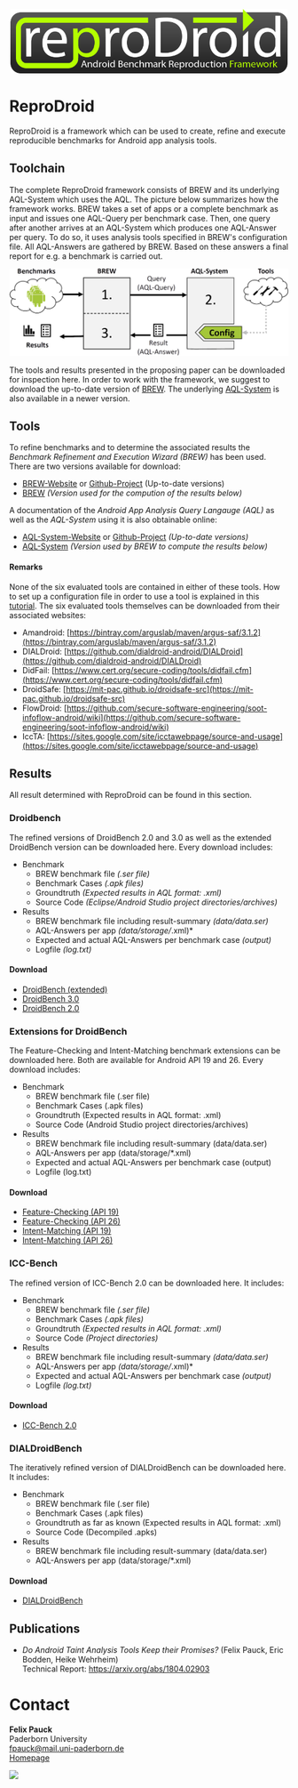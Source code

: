 <p align="center">
	<img src="logo.png" width="500px"/>
</p>

# ReproDroid
ReproDroid is a framework which can be used to create, refine and execute reproducible benchmarks for Android app analysis tools.

## Toolchain
The complete ReproDroid framework consists of BREW and its underlying AQL-System which uses the AQL.
The picture below summarizes how the framework works.
BREW takes a set of apps or a complete benchmark as input and issues one AQL-Query per benchmark case.
Then, one query after another arrives at an AQL-System which produces one AQL-Answer per query.
To do so, it uses analysis tools specified in BREW's configuration file.
All AQL-Answers are gathered by BREW. Based on these answers a final report for e.g. a benchmark is carried out.

<p align="center">
	<img src="overview.png" />
</p>

The tools and results presented in the proposing paper can be downloaded for inspection here.
In order to work with the framework, we suggest to download the up-to-date version of [BREW](https://FoelliX.github.io/BREW "Benchmark Refinement and Execution Wizard"). The underlying [AQL-System](https://FoelliX.github.io/AQL-System "System using the Analysis Query Language") is also available in a newer version.



## Tools
To refine benchmarks and to determine the associated results the *Benchmark Refinement and Execution Wizard (BREW)* has been used. There are two versions available for download:
- [BREW-Website](https://FoelliX.github.io/BREW) or [Github-Project](https://github.com/FoelliX/BREW) (Up-to-date versions)
- [BREW](https://uni-paderborn.sciebo.de/s/ZmlRvtzI6pVYHVP/download?path=%2Ftools&files=BREW.zip) *(Version used for the compution of the results below)*

A documentation of the *Android App Analysis Query Langauge (AQL)* as well as the *AQL-System* using it is also obtainable online:
- [AQL-System-Website](https://FoelliX.github.io/AQL-System) or [Github-Project](https://github.com/FoelliX/AQL-System) *(Up-to-date versions)*
- [AQL-System](https://uni-paderborn.sciebo.de/s/ZmlRvtzI6pVYHVP/download?path=%2Ftools&files=AQLSystem.zip) *(Version used by BREW to compute the results below)*

#### Remarks
None of the six evaluated tools are contained in either of these tools.
How to set up a configuration file in order to use a tool is explained in this [tutorial](https://github.com/FoelliX/BREW/wiki).
The six evaluated tools themselves can be downloaded from their associated websites:
- Amandroid:	[https://bintray.com/arguslab/maven/argus-saf/3.1.2](https://bintray.com/arguslab/maven/argus-saf/3.1.2)
- DIALDroid:	[https://github.com/dialdroid-android/DIALDroid](https://github.com/dialdroid-android/DIALDroid)
- DidFail:		[https://www.cert.org/secure-coding/tools/didfail.cfm](https://www.cert.org/secure-coding/tools/didfail.cfm)
- DroidSafe:	[https://mit-pac.github.io/droidsafe-src](https://mit-pac.github.io/droidsafe-src)
- FlowDroid:	[https://github.com/secure-software-engineering/soot-infoflow-android/wiki](https://github.com/secure-software-engineering/soot-infoflow-android/wiki)
- IccTA:		[https://sites.google.com/site/icctawebpage/source-and-usage](https://sites.google.com/site/icctawebpage/source-and-usage)



## Results
All result determined with ReproDroid can be found in this section.

### Droidbench
The refined versions of DroidBench 2.0 and 3.0 as well as the extended DroidBench version can be downloaded here.
Every download includes:

- Benchmark
  - BREW benchmark file *(.ser file)*
  - Benchmark Cases *(.apk files)*
  - Groundtruth *(Expected results in AQL format: .xml)*
  - Source Code *(Eclipse/Android Studio project directories/archives)*
- Results
  - BREW benchmark file including result-summary *(data/data.ser)*
  - AQL-Answers per app *(data/storage/*.xml)*
  - Expected and actual AQL-Answers per benchmark case *(output)*
  - Logfile *(log.txt)*

#### Download
- [DroidBench (extended)](https://uni-paderborn.sciebo.de/s/ZmlRvtzI6pVYHVP/download?path=%2Fbenchmarks&files=DroidBenchExtended.zip)
- [DroidBench 3.0](https://uni-paderborn.sciebo.de/s/ZmlRvtzI6pVYHVP/download?path=%2Fbenchmarks&files=DroidBench30.zip)
- [DroidBench 2.0](https://uni-paderborn.sciebo.de/s/ZmlRvtzI6pVYHVP/download?path=%2Fbenchmarks&files=DroidBench20.zip)

### Extensions for DroidBench
The Feature-Checking and Intent-Matching benchmark extensions can be downloaded here. Both are available for Android API 19 and 26.
Every download includes:

- Benchmark
  - BREW benchmark file (.ser file)
  - Benchmark Cases (.apk files)
  - Groundtruth (Expected results in AQL format: .xml)
  - Source Code (Android Studio project directories/archives)
- Results
  - BREW benchmark file including result-summary (data/data.ser)
  - AQL-Answers per app (data/storage/*.xml)
  - Expected and actual AQL-Answers per benchmark case (output)
  - Logfile (log.txt)

#### Download
- [Feature-Checking (API 19)](https://uni-paderborn.sciebo.de/s/ZmlRvtzI6pVYHVP/download?path=%2Fbenchmarks&files=FeatureChecking_API19.zip)
- [Feature-Checking (API 26)](https://uni-paderborn.sciebo.de/s/ZmlRvtzI6pVYHVP/download?path=%2Fbenchmarks&files=FeatureChecking_API26.zip)
- [Intent-Matching (API 19)](https://uni-paderborn.sciebo.de/s/ZmlRvtzI6pVYHVP/download?path=%2Fbenchmarks&files=IntentMatching_API19.zip)
- [Intent-Matching (API 26)](https://uni-paderborn.sciebo.de/s/ZmlRvtzI6pVYHVP/download?path=%2Fbenchmarks&files=IntentMatching_API26.zip)


### ICC-Bench
The refined version of ICC-Bench 2.0 can be downloaded here.
It includes:

- Benchmark
  - BREW benchmark file *(.ser file)*
  - Benchmark Cases *(.apk files)*
  - Groundtruth *(Expected results in AQL format: .xml)*
  - Source Code *(Project directories)*
- Results
  - BREW benchmark file including result-summary *(data/data.ser)*
  - AQL-Answers per app *(data/storage/*.xml)*
  - Expected and actual AQL-Answers per benchmark case *(output)*
  - Logfile *(log.txt)*

#### Download
- [ICC-Bench 2.0](https://uni-paderborn.sciebo.de/s/ZmlRvtzI6pVYHVP/download?path=%2Fbenchmarks&files=ICCBench20.zip)

### DIALDroidBench
The iteratively refined version of DIALDroidBench can be downloaded here. It includes:

- Benchmark
  - BREW benchmark file (.ser file)
  - Benchmark Cases (.apk files)
  - Groundtruth as far as known (Expected results in AQL format: .xml)
  - Source Code (Decompiled .apks)
- Results
  - BREW benchmark file including result-summary (data/data.ser)
  - AQL-Answers per app (data/storage/*.xml)

#### Download
- [DIALDroidBench](https://uni-paderborn.sciebo.de/s/ZmlRvtzI6pVYHVP/download?path=%2Fbenchmarks&files=DIALDroidBench.zip)



## Publications
- *Do Android Taint Analysis Tools Keep their Promises?* (Felix Pauck, Eric Bodden, Heike Wehrheim)  
Technical Report: https://arxiv.org/abs/1804.02903

# Contact
**Felix Pauck**  
Paderborn University  
fpauck@mail.uni-paderborn.de  
[Homepage](https://cs.uni-paderborn.de/sms/team/group/people/felix-pauck)

<a href="http://www.FoelliX.de" target="_blank"><img src="http://FoelliX.de/style/images/fx.png" width="200px" /></a>